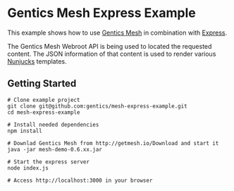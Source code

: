 # Gentics Mesh Express Example

This example shows how to use [Gentics Mesh](http://getmesh.io) in combination with [Express](http://expressjs.com/). 

The Gentics Mesh Webroot API is being used to located the requested content. The JSON information of that content is used to render various [Nunjucks](https://mozilla.github.io/nunjucks/) templates.

## Getting Started

```
# Clone example project
git clone git@github.com:gentics/mesh-express-example.git
cd mesh-express-example

# Install needed dependencies 
npm install

# Downlad Gentics Mesh from http://getmesh.io/Download and start it
java -jar mesh-demo-0.6.xx.jar

# Start the express server
node index.js

# Access http://localhost:3000 in your browser
```


